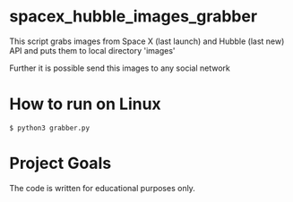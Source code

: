 # spacex_hubble_images_grabber

This script grabs images from Space X (last launch) and Hubble (last new) API and puts them to local directory 'images'

Further it is possible send this images to any social network

# How to run on Linux
```
$ python3 grabber.py
```

# Project Goals

The code is written for educational purposes only. 

